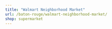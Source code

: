 ```yaml
---
title: "Walmart Neighborhood Market"
url: /baton-rouge/walmart-neighborhood-market/
shop: supermarket
---
```

